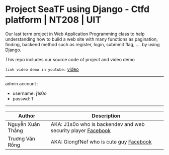 # Project SeaTF using Django - Ctfd platform | NT208 | UIT

Our last term project in Web Application Programming class to help understanding how to build a web site with
many functions as pagination, finding, backend method such as register, login, submmit flag, .... by using Django.

This repo includes our source code of project and video demo

`link video demo in youtube:` [video](https://youtu.be/VZejVRNfC-k)

---
admin account :
- username: j1s0o
- passwd: 1
---


| Author  | Description |
| ------------- | ------------- |
|Nguyễn Xuân Thắng | AKA: J1s0o who is backendev and web security player [Facebook](https://www.facebook.com/3h1chU)|
|Truơng Văn Rồng | AKA: GiongfNef who is cute guy [Facebook](https://www.facebook.com/rong.truong.372)|

 

